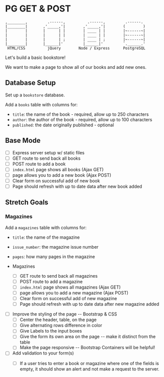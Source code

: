 # PG GET & POST

```
,________,         .------,          .------,         .------.
|________|       ,'_____,'|        ,'_____,'|        (        )
|        |       |      | |        | ____ | |        |~------~|
|        |       |      | |        | ____ | |        |~------~|
|        |       |      | ;        | ____ | ;        |~------~|
|________|       |______|'         |______|'         `.______.'
 HTML/CSS          jQuery        Node / Express      PostgreSQL
```
Let's build a basic bookstore! 

We want to make a page to show all of our books and add new ones.


## Database Setup

Set up a `bookstore` database.  

Add a `books` table with columns for:
 - `title`: the name of the book - required, allow up to 250 characters
 - `author`: the author of the book - required, allow up to 100 characters
 - `published`: the date originally published - optional 


## Base Mode

- [ ] Express server setup w/ static files
- [ ] GET route to send back all books 
- [ ] POST route to add a book
- [ ] `index.html` page shows all books (Ajax GET)
- [ ] page allows you to add a new book (Ajax POST)
- [ ] Clear form on successful add of new book
- [ ] Page should refresh with up to date data after new book added

## Stretch Goals

### Magazines

Add a `magazines` table with columns for:
 - `title`: the name of the magazine
 - `issue_number`: the magazine issue number
 - `pages`: how many pages in the magazine

- Magazines
    - [ ] GET route to send back all magazines 
    - [ ] POST route to add a magazine
    - [ ] `index.html` page shows all magazines (Ajax GET)
    - [ ] page allows you to add a new magazine (Ajax POST)
    - [ ] Clear form on successful add of new magazine
    - [ ] Page should refresh with up to date data after new magazine added
- [ ] Improve the styling of the page -- Bootstrap & CSS
    - [ ] Center the header, table, on the page
    - [ ] Give alternating rows difference in color
    - [ ] Give Labels to the input boxes
    - [ ] Give the form its own area on the page -- make it distinct from the table
    - [ ] Make the page responsive -- Bootstrap Containers will be helpful!
- [ ] Add validation to your form(s)
    - [ ] If a user tries to enter a book or magazine where one of the fields is empty, it should show an alert and not make a request to the server.

